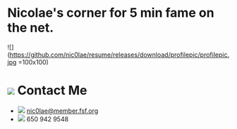 
# Nicolae's corner for 5 min fame on the net.

![](https://github.com/nic0lae/resume/releases/download/profilepic/profilepic.jpg =100x100)


# ![](https://storage.googleapis.com/material-icons/external-assets/v4/icons/svg/ic_perm_contact_calendar_black_24px.svg) Contact Me
- ![](https://storage.googleapis.com/material-icons/external-assets/v4/icons/svg/ic_email_black_24px.svg) nic0lae@member.fsf.org
- ![](https://storage.googleapis.com/material-icons/external-assets/v4/icons/svg/ic_phone_black_24px.svg) 650 942 9548
